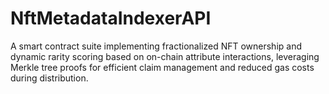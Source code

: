 # NftMetadataIndexerAPI
A smart contract suite implementing fractionalized NFT ownership and dynamic rarity scoring based on on-chain attribute interactions, leveraging Merkle tree proofs for efficient claim management and reduced gas costs during distribution.
